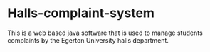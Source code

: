 # Halls-complaint-system

This is a web based java software that is used to manage students complaints by the Egerton University halls department.
